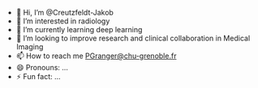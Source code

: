 - 👋 Hi, I’m @Creutzfeldt-Jakob
- 👀 I’m interested in radiology
- 🌱 I’m currently learning deep learning
- 💞️ I’m looking to improve research and clinical collaboration in Medical Imaging
- 📫 How to reach me PGranger@chu-grenoble.fr
- 😄 Pronouns: ...
- ⚡ Fun fact: ...

<!---
Creutzfeldt-Jakob/Creutzfeldt-Jakob is a ✨ special ✨ repository because its `README.md` (this file) appears on your GitHub profile.
You can click the Preview link to take a look at your changes.
--->
